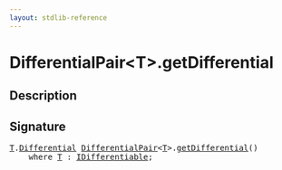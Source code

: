 ```yaml
---
layout: stdlib-reference
---
```


# DifferentialPair\<T\>\.getDifferential

## Description





## Signature 

<pre>
<a href="../index.html#typeparam-T" class="code_type">T</a>.<a href="../differential-0.html" class="code_type">Differential</a> <a href="../index.html" class="code_type">DifferentialPair</a>&lt;<a href="../index.html#typeparam-T" class="code_type">T</a>&gt;.<a href=".html">getDifferential</a>()
    <span class='code_keyword'>where</span> <a href="../index.html#typeparam-T" class="code_type">T</a> : <a href="../../../interfaces/idifferentiable-01/index.html" class="code_type">IDifferentiable</a>;

</pre>

